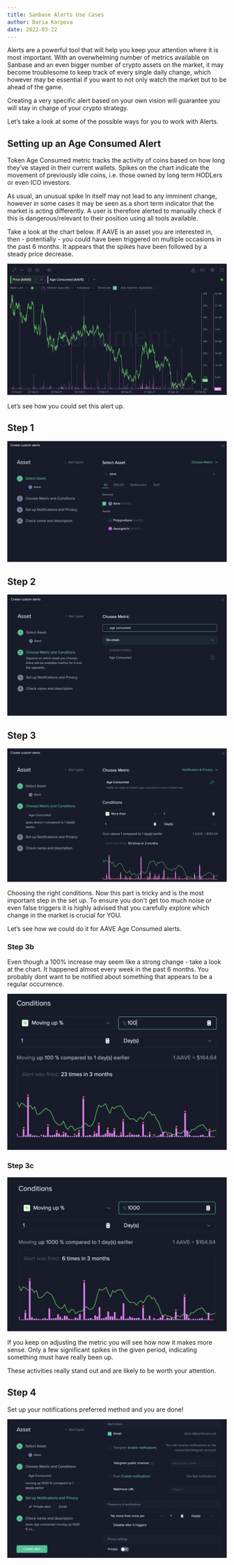 ```yaml
---
title: Sanbase Alerts Use Cases
author: Daria Karpova
date: 2022-03-22
---
```


Alerts are a powerful tool that will help you keep your attention where it is most important.
With an overwhelming number of metrics available on Sanbase and an even bigger number of crypto assets on the market, it may become troublesome to keep track of every single daily change, which however may be essential if you want to not only watch the market but to be ahead of the game.

Creating a very specific alert based on your own vision will guarantee you will stay in charge of your crypto strategy.

Let’s take a look at some of the possible ways for you to work with Alerts. 

## Setting up an Age Consumed Alert

Token Age Consumed metric tracks the activity of coins based on how long they’ve stayed in their current wallets. Spikes on the chart indicate the movement of previously idle coins, i.e. those owned by long term HODLers or even ICO investors.

As usual, an unusual spike In itself may not lead to any imminent change, however in some cases it may be seen as a short term indicator that the market is acting differently. A user is therefore alerted to manually check if this is dangerous/relevant to their position using all tools available.  

Take a look at the chart below. If AAVE is an asset you are interested in, then - potentially - you could have been triggered on multiple occasions in the past 6 months. It appears that the spikes have been followed by a steady price decrease.

![aave-age-consumed-chart](image07.png)

Let’s see how you could set this alert up. 

## Step 1

![alert-select-asset](image01.png)

## Step 2

![alert-select-metric](image02.png)

## Step 3

![alert-select-conditions1](image03.png)

Choosing the right conditions. Now this part is tricky and is the most important step in the set up. To ensure you don't get too much noise or even false triggers it is highly advised that you carefully explore which change in the market is crucial for YOU.

Let’s see how we could do it for AAVE Age Consumed alerts. 

### Step 3b

Even though a 100% increase may seem like a strong change - take a look at the chart. It happened almost every week in the past 6 months. You probably dont want to be notified about something that appears to be a regular occurrence.

![alert-select-conditions2](image04.png)

### Step 3c

![alert-select-conditions3](image05.png)

If you keep on adjusting the metric you will see how now it makes more sense. Only a few significant spikes in the given period, indicating something must have really been up. 

These activities really stand out and are likely to be worth your attention.

## Step 4

Set up your notifications preferred method and you are done!

![alert-final-screen](image06.png)